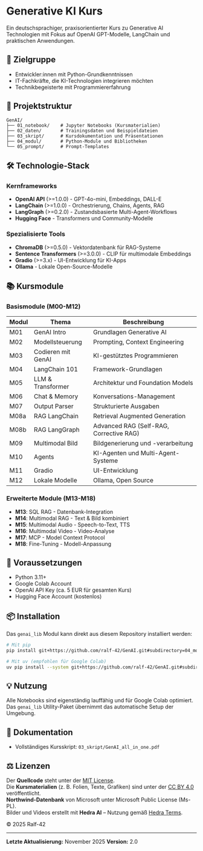 # Generative KI Kurs

Ein deutschsprachiger, praxisorientierter Kurs zu Generative AI Technologien mit Fokus auf OpenAI GPT-Modelle, LangChain und praktischen Anwendungen.

## 🎯 Zielgruppe

- Entwickler:innen mit Python-Grundkenntnissen
- IT-Fachkräfte, die KI-Technologien integrieren möchten
- Technikbegeisterte mit Programmiererfahrung

## 📁 Projektstruktur

```
GenAI/
├── 01_notebook/    # Jupyter Notebooks (Kursmaterialien)
├── 02_daten/       # Trainingsdaten und Beispieldateien
├── 03_skript/      # Kursdokumentation und Präsentationen
├── 04_modul/       # Python-Module und Bibliotheken
└── 05_prompt/      # Prompt-Templates
```

## 🛠️ Technologie-Stack

### Kernframeworks
- **OpenAI API** (>=1.0.0) - GPT-4o-mini, Embeddings, DALL-E
- **LangChain** (>=1.0.0) - Orchestrierung, Chains, Agents, RAG
- **LangGraph** (>=0.2.0) - Zustandsbasierte Multi-Agent-Workflows
- **Hugging Face** - Transformers und Community-Modelle

### Spezialisierte Tools
- **ChromaDB** (>=0.5.0) - Vektordatenbank für RAG-Systeme
- **Sentence Transformers** (>=3.0.0) - CLIP für multimodale Embeddings
- **Gradio** (>=3.x) - UI-Entwicklung für KI-Apps
- **Ollama** - Lokale Open-Source-Modelle

## 📚 Kursmodule

### Basismodule (M00-M12)
| Modul | Thema | Beschreibung |
|-------|-------|-------------|
| M01 | GenAI Intro | Grundlagen Generative AI |
| M02 | Modellsteuerung | Prompting, Context Engineering |
| M03 | Codieren mit GenAI | KI-gestütztes Programmieren |
| M04 | LangChain 101 | Framework-Grundlagen |
| M05 | LLM & Transformer | Architektur und Foundation Models |
| M06 | Chat & Memory | Konversations-Management |
| M07 | Output Parser | Strukturierte Ausgaben |
| M08a | RAG LangChain | Retrieval Augmented Generation |
| M08b | RAG LangGraph | Advanced RAG (Self-RAG, Corrective RAG) |
| M09 | Multimodal Bild | Bildgenerierung und -verarbeitung |
| M10 | Agents | KI-Agenten und Multi-Agent-Systeme |
| M11 | Gradio | UI-Entwicklung |
| M12 | Lokale Modelle | Ollama, Open Source |

### Erweiterte Module (M13-M18)
- **M13**: SQL RAG - Datenbank-Integration
- **M14**: Multimodal RAG - Text & Bild kombiniert
- **M15**: Multimodal Audio - Speech-to-Text, TTS
- **M16**: Multimodal Video - Video-Analyse
- **M17**: MCP - Model Context Protocol
- **M18**: Fine-Tuning - Modell-Anpassung

## 🔑 Voraussetzungen

- Python 3.11+
- Google Colab Account
- OpenAI API Key (ca. 5 EUR für gesamten Kurs)
- Hugging Face Account (kostenlos)

## 📦 Installation

Das `genai_lib` Modul kann direkt aus diesem Repository installiert werden:

```bash
# Mit pip
pip install git+https://github.com/ralf-42/GenAI.git#subdirectory=04_modul

# Mit uv (empfohlen für Google Colab)
uv pip install --system git+https://github.com/ralf-42/GenAI.git#subdirectory=04_modul
```

## 💡 Nutzung

Alle Notebooks sind eigenständig lauffähig und für Google Colab optimiert. Das `genai_lib` Utility-Paket übernimmt das automatische Setup der Umgebung.

## 📖 Dokumentation

- Vollständiges Kursskript: `03_skript/GenAI_all_in_one.pdf`

## ⚖️ Lizenzen

Der **Quellcode** steht unter der [MIT License](./LICENSE).    
Die **Kursmaterialien** (z. B. Folien, Texte, Grafiken) sind unter der [CC BY 4.0](https://creativecommons.org/licenses/by/4.0/) veröffentlicht.    
**Northwind-Datenbank** von Microsoft unter Microsoft Public License (Ms-PL).    
Bilder und Videos erstellt mit **Hedra AI** – Nutzung gemäß [Hedra Terms](https://www.hedra.com/terms).    

© 2025 Ralf-42

---

**Letzte Aktualisierung:** November 2025
**Version:** 2.0
